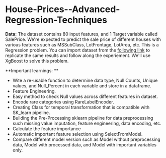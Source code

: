 # House-Prices--Advanced-Regression-Techniques
**Data:** The dataset contains 80 input features, and 1 Target variable called SalePrice. We're expected to predict the sale price of different houses with various features such as MSSubClass, LotFrontage, LotArea, etc. This is a Regression problem. You can import dataset from the [following link](https://www.kaggle.com/c/house-prices-advanced-regression-techniques/data) to replicate the same results and follow along the experiement. We'll use XgBoost to solve this problem.

**Important learnings: **
* Wite a re-usable function to determine data type, Null Counts,	Unique values, and Null_Percent in each variable and store in a dataframe.
* Feature Engineering.
* Easy method to check Null values across different features in dataset.
* Encode rare categories using RareLabelEncoder.
* Creating Class for temporal transformation that is compatible with SK_learn pipeline.
* Building the Pre-Processing sklearn pipeline for data preprocessing such missing value imputation, feature engineering, data encoding, etc.
* Calculate the feature importance
* Automatic important feature selection using SelectFromModel.
* Compare different model version such as Model without preprocessing data, Model with processed data, and Model with important variables only.

